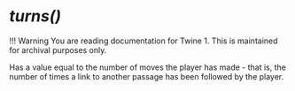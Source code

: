 # *turns()*

!!! Warning
    You are reading documentation for Twine 1. This is maintained for archival purposes only.

Has a value equal to the number of moves the player has made - that is, the number of times a link to another passage has been followed by the player.
